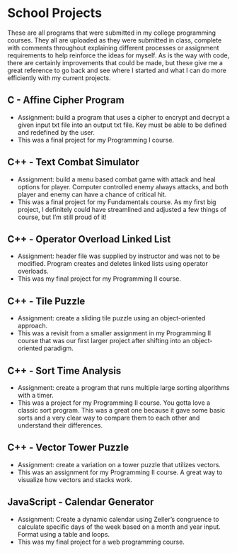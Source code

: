 # School Projects
These are all programs that were submitted in my college programming courses. They all are uploaded as they were submitted in class, complete with comments throughout explaining different processes or assignment requirements to help reinforce the ideas for myself. As is the way with code, there are certainly improvements that could be made, but these give me a great reference to go back and see where I started and what I can do more efficiently with my current projects.

## C - Affine Cipher Program
- Assignment: build a program that uses a cipher to encrypt and decrypt a given input txt file into an output txt file. Key must be able to be defined and redefined by the user.
- This was a final project for my Programming I course.

## C++ - Text Combat Simulator
- Assignment: build a menu based combat game with attack and heal options for player. Computer controlled enemy always attacks, and both player and enemy can have a chance of critical hit.
- This was a final project for my Fundamentals course. As my first big project, I definitely could have streamlined and adjusted a few things of course, but I’m still proud of it!

## C++ - Operator Overload Linked List
- Assignment: header file was supplied by instructor and was not to be modified. Program creates and deletes linked lists using operator overloads.
- This was my final project for my Programming II course.

## C++ - Tile Puzzle
- Assignment: create a sliding tile puzzle using an object-oriented approach.
- This was a revisit from a smaller assignment in my Programming II course that was our first larger project after shifting into an object-oriented paradigm.

## C++ - Sort Time Analysis
- Assignment: create a program that runs multiple large sorting algorithms with a timer.
- This was a project for my Programming II course. You gotta love a classic sort program. This was a great one because it gave some basic sorts and a very clear way to compare them to each other and understand their differences.

## C++ - Vector Tower Puzzle
- Assignment: create a variation on a tower puzzle that utilizes vectors.
- This was an assignment for my Programming II course. A great way to visualize how vectors and stacks work.

## JavaScript - Calendar Generator
- Assignment: Create a dynamic calendar using Zeller’s congruence to calculate specific days of the week based on a month and year input. Format using a table and loops.
- This was my final project for a web programming course.
